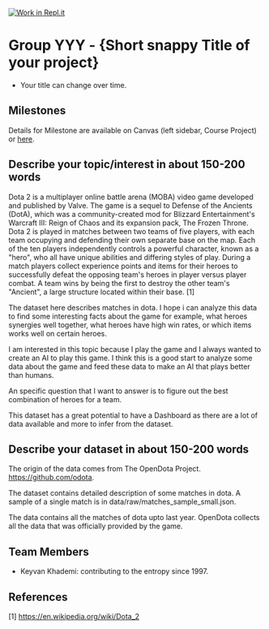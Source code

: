[![Work in Repl.it](https://classroom.github.com/assets/work-in-replit-14baed9a392b3a25080506f3b7b6d57f295ec2978f6f33ec97e36a161684cbe9.svg)](https://classroom.github.com/online_ide?assignment_repo_id=314039&assignment_repo_type=GroupAssignmentRepo)
# Group YYY - {Short snappy Title of your project}

- Your title can change over time.

## Milestones

Details for Milestone are available on Canvas (left sidebar, Course Project) or [here](https://firas.moosvi.com/courses/data301/project/milestone01.html).

## Describe your topic/interest in about 150-200 words

Dota 2 is a multiplayer online battle arena (MOBA) video game developed and published by Valve. The game is a sequel to Defense of the Ancients (DotA), which was a community-created mod for Blizzard Entertainment's Warcraft III: Reign of Chaos and its expansion pack, The Frozen Throne. Dota 2 is played in matches between two teams of five players, with each team occupying and defending their own separate base on the map. Each of the ten players independently controls a powerful character, known as a "hero", who all have unique abilities and differing styles of play. During a match players collect experience points and items for their heroes to successfully defeat the opposing team's heroes in player versus player combat. A team wins by being the first to destroy the other team's "Ancient", a large structure located within their base. [1]

The dataset here describes matches in dota.
I hope i can analyze this data to find some interesting
facts about the game for example, what heroes synergies
well together, what heroes have high win rates, or
which items works well on certain heroes.

I am interested in this topic because I play the game
and I always wanted to create an AI to play this game.
I think this is a good start to analyze some data about the game
and feed these data to make an AI that plays better than humans.

An specific question that I want to answer is to figure out
the best combination of heroes for a team.

This dataset has a great potential to have a Dashboard as there
are a lot of data available and more to infer from the dataset.

## Describe your dataset in about 150-200 words

The origin of the data comes from The OpenDota Project.
https://github.com/odota.

The dataset contains detailed description of some matches
in dota. A sample of a single match is in data/raw/matches_sample_small.json.

The data contains all the matches of dota upto last year. OpenDota
collects all the data that was officially provided by the game.

## Team Members

- Keyvan Khademi: contributing to the entropy since 1997.

## References

[1] https://en.wikipedia.org/wiki/Dota_2
